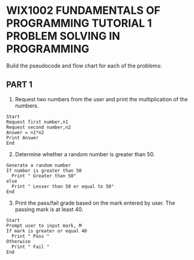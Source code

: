 # WIX1002 FUNDAMENTALS OF PROGRAMMING TUTORIAL 1 PROBLEM SOLVING IN PROGRAMMING
Build the pseudocode and flow chart for each of the problems:
## PART 1
1. Request two numbers from the user and print the multiplication of the numbers.
```Pseudocode
Start
Request first number,n1
Request second number,n2
Answer = n1*n2
Print Answer
End
```
2. Determine whether a random number is greater than 50.
```Pseudocode
Generate a random number
If number is greater than 50
  Print " Greater than 50"
else
  Print " Lesser than 50 or equal to 50"
End
```
3. Print the pass/fail grade based on the mark entered by user. The passing mark is at least 40.
```
Start
Prompt user to input mark, M
If mark is greater or equal 40
  Print " Pass "
Otherwise
  Print " Fail "
End
```
